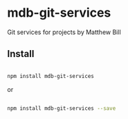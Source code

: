 # mdb-git-services #

Git services for projects by Matthew Bill

## Install ##

``` bash

npm install mdb-git-services

```

or

``` bash

npm install mdb-git-services --save

```
